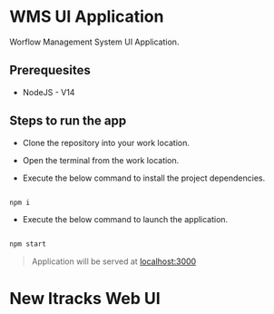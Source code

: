 # WMS UI Application

Worflow Management System UI Application.

## Prerequesites

* NodeJS - V14

## Steps to run the app

* Clone the repository into your work location.

* Open the terminal from the work location.

* Execute the below command to install the project dependencies.

```bash

npm i

```

* Execute the below command to launch the application.

```bash

npm start

```

> Application will be served at [localhost:3000](http://localhost:3000) 
# New Itracks Web UI

